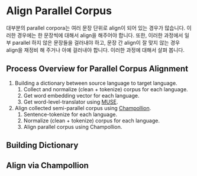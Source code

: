 # Align Parallel Corpus

대부분의 parallel corpora는 여러 문장 단위로 align이 되어 있는 경우가 많습니다. 이러한 경우에는 한 문장씩에 대해서 align을 해주어야 합니다. 또한, 이러한 과정에서 일부 parallel 하지 않은 문장들을 걸러내야 하고, 문장 간 align이 잘 맞지 않는 경우 align을 재정비 해 주거나 아예 걸러내야 합니다. 이러한 과정에 대해서 살펴 봅니다.

## Process Overview for Parallel Corpus Alignment

1. Building a dictionary between source language to target language.
    1. Collect and normalize (clean + tokenize) corpus for each language.
    1. Get word embedding vector for each language.
    1. Get word-level-translator using [MUSE](https://github.com/facebookresearch/MUSE).
1. Align collected semi-parallel corpus using [Champollion](https://github.com/LowResourceLanguages/champollion).
    1. Sentence-tokenize for each language.
    1. Normalize (clean + tokenize) corpus for each language.
    1. Align parallel corpus using Champollion.

## Building Dictionary

## Align via Champollion